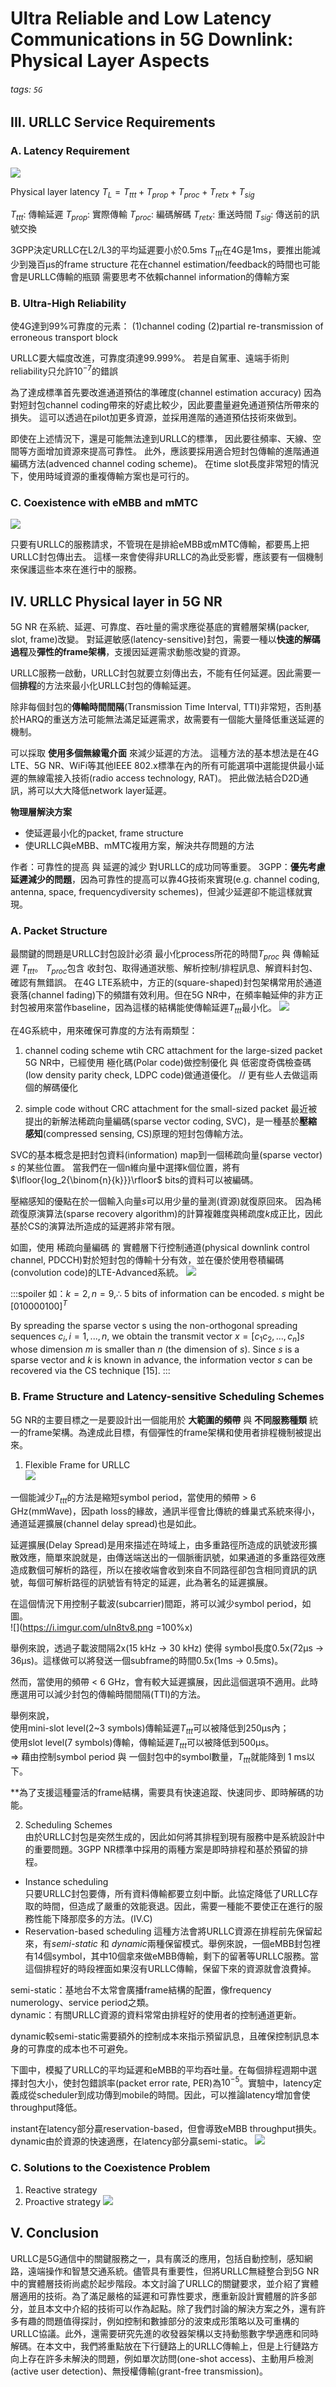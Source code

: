 # Ultra Reliable and Low Latency Communications in 5G Downlink: Physical Layer Aspects
###### tags: `5G`
## III. URLLC Service Requirements
### A. Latency Requirement
![](https://i.imgur.com/p62hAKR.png)

Physical layer latency $T_L = T_{ttt} + T_{prop} + T_{proc} + T_{retx} + T_{sig}$

$T_{ttt}$: 傳輸延遲
$T_{prop}$: 實際傳輸
$T_{proc}$: 編碼解碼
$T_{retx}$: 重送時間
$T_{sig}$: 傳送前的訊號交換

3GPP決定URLLC在L2/L3的平均延遲要小於0.5ms
$T_{ttt}$在4G是1ms，要推出能減少到幾百μs的frame structure
花在channel estimation/feedback的時間也可能會是URLLC傳輸的瓶頸
需要思考不依賴channel information的傳輸方案

### B. Ultra-High Reliability
使4G達到99%可靠度的元素：
(1)channel coding (2)partial re-transmission of erroneous transport block 
<!-- convolution and Turbo code -->
<!-- HARQ(hybrid automatic repeat request) -->
URLLC要大幅度改進，可靠度須達99.999%。
若是自駕車、遠端手術則reliability只允許$10^{-7}$的錯誤

為了達成標準首先要改進通道預估的準確度(channel estimation accuracy)
因為對短封包channel coding帶來的好處比較少，因此要盡量避免通道預估所帶來的損失。
這可以透過在pilot加更多資源，並採用進階的通道預估技術來做到。

即使在上述情況下，還是可能無法達到URLLC的標準，
因此要往頻率、天線、空間等方面增加資源來提高可靠性。
此外，應該要採用適合短封包傳輸的進階通道編碼方法(advenced channel coding scheme)。
在time slot長度非常短的情況下，使用時域資源的重複傳輸方案也是可行的。

### C. Coexistence with eMBB and mMTC
![](https://i.imgur.com/mdOSmGx.png)

只要有URLLC的服務請求，不管現在是排給eMBB或mMTC傳輸，都要馬上把URLLC封包傳出去。
這樣一來會使得非URLLC的為此受影響，應該要有一個機制來保護這些本來在進行中的服務。

## IV. URLLC Physical layer in 5G NR
5G NR 在系統、延遲、可靠度、吞吐量的需求應從基底的實體層架構(packer, slot, frame)改變。
對延遲敏感(latency-sensitive)封包，需要一種以**快速的解碼過程**及**彈性的frame架構**，支援因延遲需求動態改變的資源。

URLLC服務一啟動，URLLC封包就要立刻傳出去，不能有任何延遲。因此需要一個**排程**的方法來最小化URLLC封包的傳輸延遲。

除非每個封包的**傳輸時間間隔**(Transmission Time Interval, TTI)非常短，否則基於HARQ的重送方法可能無法滿足延遲需求，故需要有一個能大量降低重送延遲的機制。

可以採取 **使用多個無線電介面** 來減少延遲的方法。
這種方法的基本想法是在4G LTE、5G NR、WiFi等其他IEEE 802.x標準在內的所有可能選項中選能提供最小延遲的無線電接入技術(radio access technology, RAT)。
把此做法結合D2D通訊，將可以大大降低network layer延遲。


**物理層解決方案**
- 使延遲最小化的packet, frame structure
- 使URLLC與eMBB、mMTC複用方案，解決共存問題的方法

作者：可靠性的提高 與 延遲的減少 對URLLC的成功同等重要。
3GPP：**優先考慮延遲減少的問題**，因為可靠性的提高可以靠4G技術來實現(e.g. channel coding, antenna, space, frequencydiversity schemes)，但減少延遲卻不能這樣就實現。


### A. Packet Structure
最關鍵的問題是URLLC封包設計必須 最小化process所花的時間$T_{proc}$ 與 傳輸延遲 $T_{ttt}$。
$T_{proc}$包含 收封包、取得通道狀態、解析控制/排程訊息、解資料封包、確認有無錯誤。
在4G LTE系統中，方正的(square-shaped)封包架構常用於通道衰落(channel fading)下的頻譜有效利用。但在5G NR中，在頻率軸延伸的非方正封包被用來當作baseline，因為這樣的結構能使傳輸延遲$T_{ttt}$最小化。
![](https://i.imgur.com/sfGh45T.png)

在4G系統中，用來確保可靠度的方法有兩類型：
<!-- channel coding scheme(Turbo ans convolution code) with cyclic redundancy check(CRC) attachment for the large-sized packet -->
1. channel coding scheme wtih CRC attachment for the large-sized packet
5G NR中，已經使用 極化碼(Polar code)做控制優化 與 低密度奇偶檢查碼(low density parity check, LDPC code)做通道優化。 // 更有些人去做這兩個的解碼優化

<!-- simple code
(the repetition and Reed-Muller code) without CRC attachment for the small-sized packet. -->
2. simple code without CRC attachment for the small-sized packet
最近被提出的新解法稀疏向量編碼(sparse vector coding, SVC)，是一種基於**壓縮感知**(compressed sensing, CS)原理的短封包傳輸方法。

SVC的基本概念是把封包資料(information) map到一個稀疏向量(sparse vector) $s$ 的某些位置。
當我們在一個n維向量中選擇k個位置，將有$\lfloor{log_2{\binom{n}{k}}}\rfloor$ bits的資料可以被編碼。

壓縮感知的優點在於一個輸入向量$s$可以用少量的量測(資源)就復原回來。
因為稀疏復原演算法(sparse recovery algorithm)的計算複雜度與稀疏度$k$成正比，因此基於CS的演算法所造成的延遲將非常有限。

如圖，使用 稀疏向量編碼 的 實體層下行控制通道(physical downlink control channel, PDCCH)對於短封包的傳輸十分有效，並在優於使用卷積編碼(convolution code)的LTE-Advanced系統。
![](https://i.imgur.com/2wkYbra.png)

:::spoiler
如：$k = 2, n = 9,  \therefore$ 5 bits of information can be encoded. $s$ might be $[0 1 0 0 0 0 1 0 0]^T$

By spreading the sparse vector s using the non-orthogonal spreading sequences $c_i, i = 1, ..., n$,
we obtain the transmit vector $x = [c_1 c_2, ..., c_n]s$ whose dimension $m$ is smaller than $n$ (the dimension of $s$). Since $s$ is a sparse vector and $k$ is known in advance, the information vector $s$ can be recovered via the CS technique [15].
:::



### B. Frame Structure and Latency-sensitive Scheduling Schemes
5G NR的主要目標之一是要設計出一個能用於 **大範圍的頻帶** 與 **不同服務種類** 統一的frame架構。為達成此目標，有個彈性的frame架構和使用者排程機制被提出來。
1. Flexible Frame for URLLC  
![](https://i.imgur.com/Js2kTJu.png)

一個能減少$T_{ttt}$的方法是縮短symbol period，當使用的頻帶 > 6 GHz(mmWave)，因path loss的緣故，通訊半徑會比傳統的蜂巢式系統來得小，通道延遲擴展(channel delay spread)也是如此。  

延遲擴展(Delay Spread)是用來描述在時域上，由多重路徑所造成的訊號波形擴散效應，簡單來說就是，由傳送端送出的一個脈衝訊號，如果通道的多重路徑效應造成數個可解析的路徑，所以在接收端會收到來自不同路徑卻包含相同資訊的訊號，每個可解析路徑的訊號皆有特定的延遲，此為著名的延遲擴展。

在這個情況下用控制子載波(subcarrier)間距，將可以減少symbol period，如圖。  
![](https://i.imgur.com/uIn8tv8.png =100%x)

舉例來說，透過子載波間隔2x(15 kHz -> 30 kHz) 使得 symbol長度0.5x(72µs -> 36µs)。這樣做可以將發送一個subframe的時間0.5x(1ms -> 0.5ms)。  

然而，當使用的頻帶 < 6 GHz，會有較大延遲擴展，因此這個選項不適用。此時應選用可以減少封包的傳輸時間間隔(TTI)的方法。  

舉例來說，  
使用mini-slot level(2~3 symbols)傳輸延遲$T_{ttt}$可以被降低到250µs內；  
使用slot level(7 symbols)傳輸，傳輸延遲$T_{ttt}$可以被降低到500µs。  
=> 藉由控制symbol period 與 一個封包中的symbol數量，$T_{ttt}$就能降到 1 ms以下。

**為了支援這種靈活的frame結構，需要具有快速追蹤、快速同步、即時解碼的功能。

2. Scheduling Schemes  
由於URLLC封包是突然生成的，因此如何將其排程到現有服務中是系統設計中的重要問題。3GPP NR標準中採用的兩種方案是即時排程和基於預留的排程。

- Instance scheduling  
只要URLLC封包要傳，所有資料傳輸都要立刻中斷。此協定降低了URLLC存取的時間，但造成了嚴重的效能衰退。因此，需要一種能不要使正在進行的服務性能下降那麼多的方法。(IV.C)
- Reservation-based scheduling
這種方法會將URLLC資源在排程前先保留起來，有*semi-static* 和 *dynamic*兩種保留模式。舉例來說，一個eMBB封包裡有14個symbol，其中10個拿來做eMBB傳輸，剩下的留著等URLLC服務。當這個排程好的時段裡面如果沒有URLLC傳輸，保留下來的資源就會浪費掉。

semi-static：基地台不太常會廣播frame結構的配置，像frequency numerology、service period之類。  
dynamic：有關URLLC資源的資料常常由排程好的使用者的控制通道更新。  

dynamic較semi-static需要額外的控制成本來指示預留訊息，且確保控制訊息本身的可靠度的成本也不可避免。  

下圖中，模擬了URLLC的平均延遲和eMBB的平均吞吐量。在每個排程週期中選擇封包大小，使封包錯誤率(packet error rate, PER)為$10^{-5}$。實驗中，latency定義成從scheduler到成功傳到mobile的時間。因此，可以推論latency增加會使throughput降低。  

instant在latency部分贏reservation-based，但會導致eMBB throughput損失。  
dynamic由於資源的快速適應，在latency部分贏semi-static。
![](https://i.imgur.com/TOCh9xH.png)


### C. Solutions to the Coexistence Problem
1. Reactive strategy
2. Proactive strategy
![](https://i.imgur.com/sx7sUjj.png)


## V. Conclusion
URLLC是5G通信中的關鍵服務之一，具有廣泛的應用，包括自動控制，感知網路，遠端操作和智慧交通系統。儘管具有重要性，但將URLLC無縫整合到5G NR中的實體層技術尚處於起步階段。本文討論了URLLC的關鍵要求，並介紹了實體層適用的技術。為了滿足嚴格的延遲和可靠性要求，應重新設計實體層的許多部分，並且本文中介紹的技術可以作為起點。除了我們討論的解決方案之外，還有許多有趣的問題值得探討，例如控制和數據部分的波束成形策略以及可重構的URLLC協議。此外，還需要研究先進的收發器架構以支持動態數字學適應和同時解碼。在本文中，我們將重點放在下行鏈路上的URLLC傳輸上，但是上行鏈路方向上存在許多未解決的問題，例如單次訪問(one-shot access)、主動用戶檢測(active user detection)、無授權傳輸(grant-free transmission)。